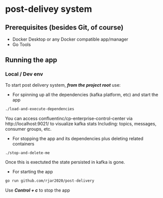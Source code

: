 # post-delivey system

## Prerequisites (besides Git, of course)
- Docker Desktop or any Docker compatible app/manager
- Go Tools

## Running the app

### Local / Dev env
To start post delivery system, ***from the project root*** use:

- For spinning up all the dependencies (kafka platform, etc) and start the app
```bash
./load-and-execute-dependencies
```
You can access confluentinc/cp-enterprise-control-center via http://localhost:9021/ to visualize kafka stats
Including: topics, messages, consumer groups, etc.

- For stopping the app and its dependencies plus deleting related containers 
```bash
./stop-and-delete-me
```
Once this is exectuted the state persisted in kafka is gone.

- For starting the app
```bash
go run github.com/rjar2020/post-delivery
```
Use ***Control + c*** to stop the app